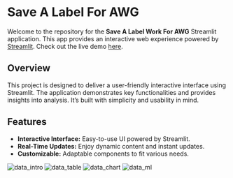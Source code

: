 # Save A Label For AWG

Welcome to the repository for the **Save A Label Work For AWG** Streamlit application. This app provides an interactive web experience powered by [Streamlit](https://streamlit.io/). Check out the live demo [here](https://jimmychenworkforawg.streamlit.app/).


## Overview

This project is designed to deliver a user-friendly interactive interface using Streamlit. The application demonstrates key functionalities and provides insights into analysis. It’s built with simplicity and usability in mind.

## Features

- **Interactive Interface:** Easy-to-use UI powered by Streamlit.
- **Real-Time Updates:** Enjoy dynamic content and instant updates.
- **Customizable:** Adaptable components to fit various needs.

![data_intro](https://github.com/user-attachments/assets/deb8f979-c417-40bc-8267-0923902144f0)
![data_table](https://github.com/user-attachments/assets/9e8f1636-a7be-4215-be51-ada00e34d0cc)
![data_chart](https://github.com/user-attachments/assets/c939666e-95b4-4838-82cc-9f48b7d9a42c)
![data_ml](https://github.com/user-attachments/assets/b80a4bb8-7c74-4214-adf2-7b0f37ef6e15)






